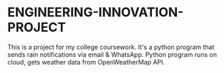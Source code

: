 # ENGINEERING-INNOVATION-PROJECT
This is a  project for my college coursework. It's a python program that sends rain notifications via email &amp; WhatsApp. Python program runs on cloud, gets weather data from OpenWeatherMap API. 
